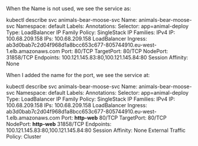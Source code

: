 When the Name is not used, we see the service as:

kubectl describe svc animals-bear-moose-svc
Name:                     animals-bear-moose-svc
Namespace:                default
Labels:                   <none>
Annotations:              <none>
Selector:                 app=animal-deploy
Type:                     LoadBalancer
IP Family Policy:         SingleStack
IP Families:              IPv4
IP:                       100.68.209.158
IPs:                      100.68.209.158
LoadBalancer Ingress:     ab3d0bab7c2d04f968d1a8bcc653c677-805744910.eu-west-1.elb.amazonaws.com
Port:                     **<unset>**  80/TCP
TargetPort:               80/TCP
NodePort:                 **<unset>**  31858/TCP
Endpoints:                100.121.145.83:80,100.121.145.84:80
Session Affinity:         None

When I added the name for the port, we see the service at:

kubectl describe svc animals-bear-moose-svc
Name:                     animals-bear-moose-svc
Namespace:                default
Labels:                   <none>
Annotations:              <none>
Selector:                 app=animal-deploy
Type:                     LoadBalancer
IP Family Policy:         SingleStack
IP Families:              IPv4
IP:                       100.68.209.158
IPs:                      100.68.209.158
LoadBalancer Ingress:     ab3d0bab7c2d04f968d1a8bcc653c677-805744910.eu-west-1.elb.amazonaws.com
Port:                     **http-web**  80/TCP
TargetPort:               80/TCP
NodePort:                 **http-web**  31858/TCP
Endpoints:                100.121.145.83:80,100.121.145.84:80
Session Affinity:         None
External Traffic Policy:  Cluster